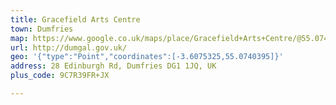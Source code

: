 ```yaml
---
title: Gracefield Arts Centre
town: Dumfries
map: https://www.google.co.uk/maps/place/Gracefield+Arts+Centre/@55.0740616,-3.6097858,17z/data=!3m1!4b1!4m5!3m4!1s0x4862ca72132d467f:0xc8e3243d5a0a1252!8m2!3d55.0740585!4d-3.6075971
url: http://dumgal.gov.uk/
geo: '{"type":"Point","coordinates":[-3.6075325,55.0740395]}'
address: 28 Edinburgh Rd, Dumfries DG1 1JQ, UK
plus_code: 9C7R39FR+JX

---
```


